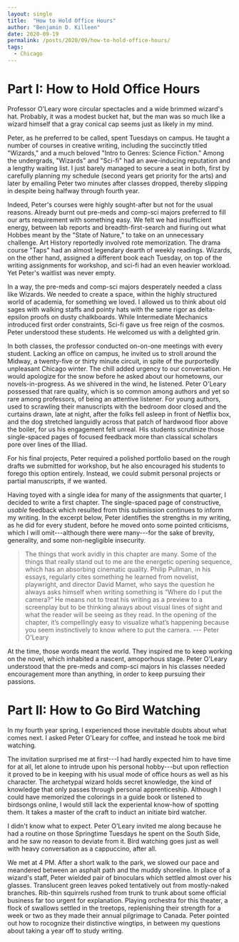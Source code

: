 ```yaml
---
layout: single
title:  "How to Hold Office Hours"
author: "Benjamin D. Killeen"
date: 2020-09-19
permalink: /posts/2020/09/how-to-hold-office-hours/
tags:
  - Chicago
---
```


# Part I: How to Hold Office Hours

Professor O'Leary wore circular spectacles and a wide brimmed wizard's hat. Probably, it was a
modest bucket hat, but the man was so much like a wizard himself that a gray conical cap seems just
as likely in my mind.

Peter, as he preferred to be called, spent Tuesdays on campus. He taught a number of courses in
creative writing, including the succinctly titled "Wizards," and a much beloved "Intro to Genres:
Science Fiction." Among the undergrads, "Wizards" and "Sci-fi" had an awe-inducing reputation and a
lengthy waiting list. I just barely managed to secure a seat in both, first by carefully planning
my schedule (second years get priority for the arts) and later by emailing Peter two minutes after
classes dropped, thereby slipping in despite being halfway through fourth year.

Indeed, Peter's courses were highly sought-after but not for the usual reasons. Already burnt out
pre-meds and comp-sci majors preferred to fill our arts requirement with something easy. We felt we
had insufficient energy, between lab reports and breadth-first-search and fiuring out what Hobbes
meant by the "State of Nature," to take on an unnecessary challenge. Art History reportedly
involved rote memorization. The drama course "Taps" had an almost legendary dearth of weekly
readings. Wizards, on the other hand, assigned a different book each Tuesday, on top of the writing
assignments for workshop, and sci-fi had an even heavier workload. Yet Peter's waitlist was never
empty.

In a way, the pre-meds and comp-sci majors desperately needed a class like Wizards. We needed to
create a space, within the highly structured world of academia, for something we loved. I allowed
us to think about old sages with walking staffs and pointy hats with the same rigor as
delta-epsilon proofs on dusty chalkboards. While Intermediate Mechanics introduced first order
constraints, Sci-fi gave us free reign of the cosmos. Peter understood these students. He welcomed
us with a delighted grin.

In both classes, the professor conducted on-on-one meetings with every student. Lacking an office
on campus, he invited us to stroll around the Midway, a twenty-five or thirty minute circuit, in
spite of the purportedly unpleasant Chicago winter. The chill added urgency to our conversation. He
would apologize for the snow before he asked about our hometowns, our novels-in-progress. As we
shivered in the wind, he listened. Peter O'Leary possessed that rare quality, which is so common
among authors and yet so rare among professors, of being an attentive listener. For young authors,
used to scrawling their manuscripts with the bedroom door closed and the curtains drawn, late at
night, after the folks fell asleep in front of Netflix box, and the dog stretched languidly across
that patch of hardwood floor above the boiler, for us his engagement felt unreal. His students
scrutinize those single-spaced pages of focused feedback more than classical scholars pore over
lines of the Illiad.

For his final projects, Peter required a polished portfolio based on the rough drafts we submitted
for workshop, but he also encouraged his students to forego this option entirely. Instead, we could
submit personal projects or partial manuscripts, if we wanted. 

Having toyed with a single idea for many of the assignments that quarter, I decided to write a
first chapter. The single-spaced page of constructive, *usable* feedback which resulted from this
submission continues to inform my writing. In the excerpt below, Peter identifies the strengths in
my writing, as he did for every student, before he moved onto some pointed criticisms, which I will
omit---although there were many---for the sake of brevity, generality, and some non-negligible
insecurity.

> The things that work avidly in this chapter are many. Some of the things that really stand out to
> me are the energetic opening sequence, which has an absorbing cinematic quality. Philip Pullman, in
> his essays, regularly cites something he learned from novelist, playwright, and director David
> Mamet, who says the question he always asks himself when writing something is “Where do I put the
> camera?” He means not to treat his writing as a preview to a screenplay but to be thinking always
> about visual lines of sight and what the reader will be seeing as they read. In the opening of the
> chapter, it’s compellingly easy to visualize what’s happening because you seem instinctively to
> know where to put the camera. --- Peter O'Leary

At the time, those words meant the world. They inspired me to keep working on the novel, which
inhabited a nascent, amoporhous stage. Peter O'Leary understood that the pre-meds and comp-sci
majors in his classes needed encouragement more than anything, in order to keep pursuing their
passions.

# Part II: How to Go Bird Watching

In my fourth year spring, I experienced those inevitable doubts about what comes next. I asked
Peter O'Leary for coffee, and instead he took me bird watching.

The invitation surprised me at first---I had hardly expected him to have time for at all, let alone
to intrude upon his personal hobby---but upon reflection it proved to be in keeping with his usual
mode of office hours as well as his character. The archetypal wizard holds secret knowledge, the
kind of knowledge that only passes through personal apprenticeship. Although I could have memorized
the colorings in a guide book or listened to birdsongs online, I would still lack the experiental
know-how of spotting them. It takes a master of the craft to induct an initiate bird watcher.

I didn't know what to expect. Peter O'Leary invited me along because he had a routine on those
Springtime Tuesdays he spent on the South Side, and he saw no reason to deviate from it. Bird
watching goes just as well with heavy conversation as a cappuccino, after all.

We met at 4 PM. After a short walk to the park, we slowed our pace and meandered between an asphalt
path and the muddy shoreline. In place of a wizard's staff, Peter wielded pair of binoculars which
settled almost over his glasses. Translucent green leaves poked tentatively out from mostly-naked
branches. Rib-thin squirrels rushed from trunk to trunk about some official business far too urgent
for explanation. Playing orchestra for this theater, a flock of swallows settled in the treetops,
replenishing their strength for a week or two as they made their annual pilgrimage to Canada. Peter
pointed out how to rocognize their distinctive wingtips, in between my questions about taking a year
off to study writing.




<!-- Key idea: your passions don't need to coincide with your career, but it helps. -->

